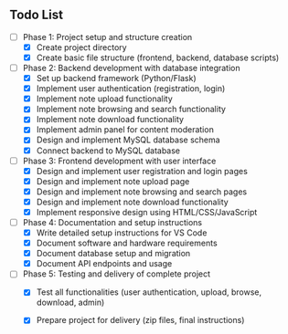 ## Todo List

- [ ] Phase 1: Project setup and structure creation
  - [x] Create project directory
  - [x] Create basic file structure (frontend, backend, database scripts)

- [ ] Phase 2: Backend development with database integration
  - [x] Set up backend framework (Python/Flask)
  - [x] Implement user authentication (registration, login)
  - [x] Implement note upload functionality
  - [x] Implement note browsing and search functionality
  - [x] Implement note download functionality
  - [x] Implement admin panel for content moderation
  - [x] Design and implement MySQL database schema
  - [x] Connect backend to MySQL database
- [ ] Phase 3: Frontend development with user interface
  - [x] Design and implement user registration and login pages
  - [x] Design and implement note upload page
  - [x] Design and implement note browsing and search pages
  - [x] Design and implement note download functionality
  - [x] Implement responsive design using HTML/CSS/JavaScript
- [ ] Phase 4: Documentation and setup instructions
  - [x] Write detailed setup instructions for VS Code
  - [x] Document software and hardware requirements
  - [x] Document database setup and migration
  - [x] Document API endpoints and usage
- [ ] Phase 5: Testing and delivery of complete project
  - [x] Test all functionalities (user authentication, upload, browse, download, admin)
  - [x] Prepare project for delivery (zip files, final instructions)


